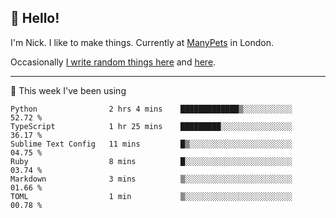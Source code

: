 ## 👋 Hello! 

I'm Nick. I like to make things. Currently at [ManyPets](https://manypets.com) in London.

Occasionally [I write random things here](https://nicksnell.com) and [here](https://twitter.com/nicksnell).

-------

🚀 This week I've been using

<!--START_SECTION:waka-->

```text
Python                2 hrs 4 mins    █████████████▒░░░░░░░░░░░   52.72 %
TypeScript            1 hr 25 mins    █████████░░░░░░░░░░░░░░░░   36.17 %
Sublime Text Config   11 mins         █▒░░░░░░░░░░░░░░░░░░░░░░░   04.75 %
Ruby                  8 mins          █░░░░░░░░░░░░░░░░░░░░░░░░   03.74 %
Markdown              3 mins          ▒░░░░░░░░░░░░░░░░░░░░░░░░   01.66 %
TOML                  1 min           ▒░░░░░░░░░░░░░░░░░░░░░░░░   00.78 %
```

<!--END_SECTION:waka-->
